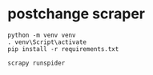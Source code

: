 # postchange scraper

```
python -m venv venv
. venv\Script\activate
pip install -r requirements.txt
```

```
scrapy runspider  
```
